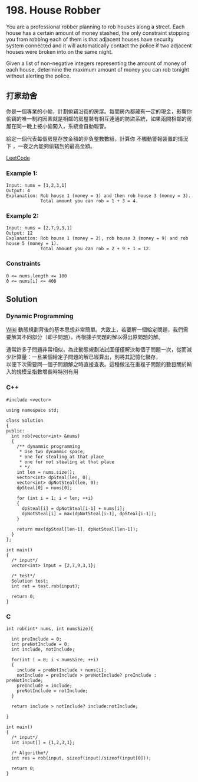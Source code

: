 # 198. House Robber
You are a professional robber planning to rob houses along a street. Each house has a certain amount of money stashed, the only constraint stopping you from robbing each of them is that adjacent houses have security system connected and it will automatically contact the police if two adjacent houses were broken into on the same night.

Given a list of non-negative integers representing the amount of money of each house, determine the maximum amount of money you can rob tonight without alerting the police.

## 打家劫舍
你是一個專業的小偷，計劃偷竊沿街的房屋。每間房內都藏有一定的現金，影響你偷竊的唯一制約因素就是相鄰的房屋裝有相互連通的防盜系統，如果兩間相鄰的房屋在同一晚上被小偷闖入，系統會自動報警。

給定一個代表每個房屋存放金額的非負整數數組，計算你 不觸動警報裝置的情況下 ，一夜之內能夠偷竊到的最高金額。

[LeetCode](https://leetcode.com/problems/house-robber/)

### Example 1:
```
Input: nums = [1,2,3,1]
Output: 4
Explanation: Rob house 1 (money = 1) and then rob house 3 (money = 3).
             Total amount you can rob = 1 + 3 = 4.
```

### Example 2:
```
Input: nums = [2,7,9,3,1]
Output: 12
Explanation: Rob house 1 (money = 2), rob house 3 (money = 9) and rob house 5 (money = 1).
             Total amount you can rob = 2 + 9 + 1 = 12.
```
### Constraints
```
0 <= nums.length <= 100
0 <= nums[i] <= 400
```

## Solution  
### Dynamic Programming
  
[Wiki](https://zh.m.wikipedia.org/zh-tw/%E5%8A%A8%E6%80%81%E8%A7%84%E5%88%92)
動態規劃背後的基本思想非常簡單。大致上，若要解一個給定問題，我們需要解其不同部分（即子問題），再根據子問題的解以得出原問題的解。  

通常許多子問題非常相似，為此動態規劃法試圖僅僅解決每個子問題一次，從而減少計算量：一旦某個給定子問題的解已經算出，則將其記憶化儲存，  
以便下次需要同一個子問題解之時直接查表。這種做法在重複子問題的數目關於輸入的規模呈指數增長時特別有用

### C++
```
#include <vector>

using namespace std;

class Solution
{
public:
  int rob(vector<int> &nums)
  {
    /** dynammic programming
     * Use two dynammic space, 
     * one for stealing at that place
     * one for not stealing at that place 
     * */
    int len = nums.size();
    vector<int> dpSteal(len, 0);
    vector<int> dpNotSteal(len, 0);
    dpSteal[0] = nums[0];

    for (int i = 1; i < len; ++i)
    {
      dpSteal[i] = dpNotSteal[i-1] + nums[i];
      dpNotSteal[i] = max(dpNotSteal[i-1], dpSteal[i-1]);
    }

    return max(dpSteal[len-1], dpNotSteal[len-1]);
  }
};

int main()
{
  /* input*/
  vector<int> input = {2,7,9,3,1};

  /* test*/
  Solution test;
  int ret = test.rob(input);

  return 0;
}
```

### C

```
int rob(int* nums, int numsSize){

  int preInclude = 0;
  int preNotInclude = 0;
  int include, notInclude;

  for(int i = 0; i < numsSize; ++i)
  {
    include = preNotInclude + nums[i];
    notInclude = preInclude > preNotInclude? preInclude : preNotInclude;
    preInclude = include;
    preNotInclude = notInclude;
  }

  return include > notInclude? include:notInclude;

}

int main()
{
  /* input*/
  int input[] = {1,2,3,1};

  /* Algorithm*/
  int res = rob(input, sizeof(input)/sizeof(input[0]));

  return 0;
}
```


